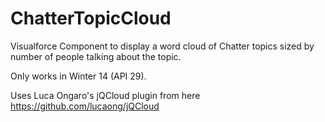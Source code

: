 ChatterTopicCloud
=================

Visualforce Component to display a word cloud of Chatter topics sized by number of people talking about the topic.

Only works in Winter 14 (API 29).

Uses Luca Ongaro's jQCloud plugin from here https://github.com/lucaong/jQCloud
